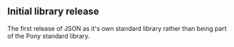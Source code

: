 ## Initial library release

The first release of JSON as it's own standard library rather than being part of the Pony standard library.

